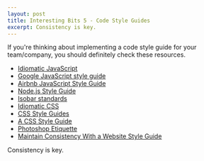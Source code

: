 ```yaml
---
layout: post
title: Interesting Bits 5 - Code Style Guides
excerpt: Consistency is key.
---
```


If you're thinking about implementing a code style guide for your team/company, you should definitely check these resources.


- [Idiomatic JavaScript](https://github.com/rwldrn/idiomatic.js)
- [Google JavaScript style guide](http://google-styleguide.googlecode.com/svn/trunk/javascriptguide.xml)
- [Airbnb JavaScript Style Guide](https://github.com/airbnb/javascript)
- [Node.js Style Guide](https://github.com/felixge/node-style-guide)
- [Isobar standards](http://na.isobar.com/standards/)
- [Idiomatic CSS](https://github.com/necolas/idiomatic-css/)
- [CSS Style Guides](http://css-tricks.com/css-style-guides/)
- [A CSS Style Guide](https://github.com/byrichardpowell/CSS-Style)
- [Photoshop Etiquette](https://github.com/carbonfi/Photoshop-Etiquette#external-file-organisation)
- [Maintain Consistency With a Website Style Guide](http://webdesign.tutsplus.com/tutorials/visuals/maintain-consistency-with-a-website-style-guide/)

Consistency is key.
